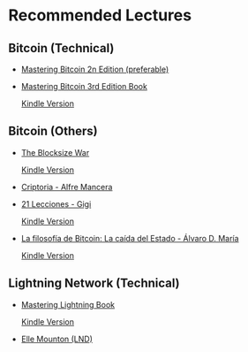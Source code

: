 # Recommended Lectures

## Bitcoin (Technical)

- [Mastering Bitcoin 2n Edition (preferable)](https://www.amazon.es/Mastering-Bitcoin-2e-Andreas-Antonopoulos/dp/1491954388?dib=eyJ2IjoiMSJ9.YUALTah_-FB3GhUbBZEuQzGU4ms4tLC9gqvxToIF58-1nhqt4KdFGDmdUv25swhhbP7T0qREpZ3-zR8BzkKZ8HW0hzz-CjEdwBsod3m0nJFwFCpKHpluUJ7U2AHJMorj9-_QuMxm3bIMIE4Mztvy51etZ8niAvnhkN5HHkHp2N-wmk-s_WvpDn2P33t1GDzkygCc5mHGJ4xIVVj03t8_U7OzdEWaVQjtUdcwLmNGenabBTv0aKHHAP7rwm7DSWJr2yycvXfXDC0GwgvK4DsFZN1eMwy4dZ6y_BhC5dLIBxTD8kbjOdwKq4H-gvcFxHF5kTffylCwCkJjoLDBc4l87KhtDeS-zlYZpsNwtQnMzSE4OcGDjXf5-O-wSxL_d5B2dhX5FSnJq11v1y_Lgprr-v2RfCDsrNRa8FiDwEAYz_aO8Fc56UQycJBDhaGEhZ9M.9ikyydJmbB9N0P12UtiAdkkY7oQxmmWU8yKUGl6T2JQ&dib_tag=se&keywords=mastering+bitcoin&nsdOptOutParam=true&qid=1734282949&sr=8-3&linkCode=ll1&tag=pesvi-21&linkId=43810e38d4235d51dfd1bcaacac94b76&language=es_ES&ref_=as_li_ss_tl)

- [Mastering Bitcoin 3rd Edition Book](https://www.amazon.es/Mastering-Bitcoin-Programming-Open-Blockchain/dp/1098150090?dib=eyJ2IjoiMSJ9.YUALTah_-FB3GhUbBZEuQzGU4ms4tLC9gqvxToIF58-1nhqt4KdFGDmdUv25swhhbP7T0qREpZ3-zR8BzkKZ8HW0hzz-CjEdwBsod3m0nJFwFCpKHpluUJ7U2AHJMorj9-_QuMxm3bIMIE4Mztvy51etZ8niAvnhkN5HHkHp2N-wmk-s_WvpDn2P33t1GDzkygCc5mHGJ4xIVVj03t8_U7OzdEWaVQjtUdcwLmNGenabBTv0aKHHAP7rwm7DSWJr2yycvXfXDC0GwgvK4DsFZN1eMwy4dZ6y_BhC5dLIBxTD8kbjOdwKq4H-gvcFxHF5kTffylCwCkJjoLDBc4l87KhtDeS-zlYZpsNwtQnMzSE4OcGDjXf5-O-wSxL_d5B2dhX5FSnJq11v1y_Lgprr-v2RfCDsrNRa8FiDwEAYz_aO8Fc56UQycJBDhaGEhZ9M.9ikyydJmbB9N0P12UtiAdkkY7oQxmmWU8yKUGl6T2JQ&dib_tag=se&keywords=mastering+bitcoin&nsdOptOutParam=true&qid=1734282949&sr=8-1&linkCode=ll1&tag=pesvi-21&linkId=38cdfb253d9130fae7ca6c78947445f4&language=es_ES&ref_=as_li_ss_tl)

	[Kindle Version](https://www.amazon.es/Mastering-Bitcoin-English-Andreas-Antonopoulos-ebook/dp/B0CMKK28JW?_encoding=UTF8&dib_tag=se&dib=eyJ2IjoiMSJ9.YUALTah_-FB3GhUbBZEuQzGU4ms4tLC9gqvxToIF58-1nhqt4KdFGDmdUv25swhhbP7T0qREpZ3-zR8BzkKZ8HW0hzz-CjEdwBsod3m0nJFwFCpKHpluUJ7U2AHJMorj9-_QuMxm3bIMIE4Mztvy51etZ8niAvnhkN5HHkHp2N-wmk-s_WvpDn2P33t1GDzkygCc5mHGJ4xIVVj03t8_U7OzdEWaVQjtUdcwLmNGenabBTv0aKHHAP7rwm7DSWJr2yycvXfXDC0GwgvK4DsFZN1eMwy4dZ6y_BhC5dLIBxTD8kbjOdwKq4H-gvcFxHF5kTffylCwCkJjoLDBc4l87KhtDeS-zlYZpsNwtQnMzSE4OcGDjXf5-O-wSxL_d5B2dhX5FSnJq11v1y_Lgprr-v2RfCDsrNRa8FiDwEAYz_aO8Fc56UQycJBDhaGEhZ9M.9ikyydJmbB9N0P12UtiAdkkY7oQxmmWU8yKUGl6T2JQ&qid=1734282949&sr=8-1&linkCode=ll1&tag=pesvi-21&linkId=1ea96ff7ff1f79418737259b6441595c&language=es_ES&ref_=as_li_ss_tl)

## Bitcoin (Others)

- [The Blocksize War](https://www.amazon.es/Blocksize-War-controls-Bitcoins-protocol/dp/B08YQMC2WM?__mk_es_ES=%C3%85M%C3%85%C5%BD%C3%95%C3%91&crid=2JTY5G75JQ29U&dib=eyJ2IjoiMSJ9.JfExdVZjvG1NSUP4mWZjRwApVjvnXSq7JWZVpj66H7N_btXqojtaUUdo25hIbkaJCB7Yczi6-_d5Vrt3jRO-gu8xXvzmyCTQZzj-7VallzP441E6GNcKZhMLJrAvPZXc6iZcxX6eUpXM23qe-YpZOdFRd-AGIcaRQCLWyYqbv4E.tDD3DQKOIA9_5Mi9aai5RqpxoYMPZBYSZ45ZFPatDJg&dib_tag=se&keywords=blocksize+war&nsdOptOutParam=true&qid=1734283284&sprefix=blocksize+wa%2Caps%2C130&sr=8-2&linkCode=ll1&tag=pesvi-21&linkId=e3afdfa60d98c1332e157255c94a4793&language=es_ES&ref_=as_li_ss_tl)

	[Kindle Version](https://www.amazon.es/Blocksize-War-control-Bitcoins-protocol-ebook/dp/B08Z18GWD6?_encoding=UTF8&dib_tag=se&dib=eyJ2IjoiMSJ9.JfExdVZjvG1NSUP4mWZjRwApVjvnXSq7JWZVpj66H7N_btXqojtaUUdo25hIbkaJCB7Yczi6-_d5Vrt3jRO-gu8xXvzmyCTQZzj-7VallzP441E6GNcKZhMLJrAvPZXc6iZcxX6eUpXM23qe-YpZOdFRd-AGIcaRQCLWyYqbv4E.tDD3DQKOIA9_5Mi9aai5RqpxoYMPZBYSZ45ZFPatDJg&qid=1734283284&sr=8-2&linkCode=ll1&tag=pesvi-21&linkId=025488eceaf31c5a8c18b0c34deedb3d&language=es_ES&ref_=as_li_ss_tl)

- [Criptoria - Alfre Mancera](https://www.amazon.es/Criptoria-Alfre-Mancera/dp/9916425728?__mk_es_ES=%C3%85M%C3%85%C5%BD%C3%95%C3%91&crid=ZR4HLMFXPCYO&dib=eyJ2IjoiMSJ9.WRklyBvuytQQJfD3rrvh0IPaU4Rbtf8LRSUT0wpQaS9wPoioxF7B4bpCKri2sVocxIm_UQ94LujRjBClAGJYnj66yTyxnd01zXDAab2kjrnAC0oFSnjt1WEv4wPj_qt0q2YCogsYiQg6T6G_p9m3MebpBjRLEYoQdhyrIhqIwE4.2TX-8krTkHSc0Y2ZL-sL5Sv6w035poWlwxxIUMDCSSM&dib_tag=se&keywords=criptoria&nsdOptOutParam=true&qid=1734283442&sprefix=criptoria%2Caps%2C124&sr=8-1&linkCode=ll1&tag=pesvi-21&linkId=e0ed1907ad356e2f699db2e00b3ad17c&language=es_ES&ref_=as_li_ss_tl)

- [21 Lecciones - Gigi](https://www.amazon.es/Lecciones-Aprendido-Caer-Madriguera-Bitcoin/dp/B0BR994P62?__mk_es_ES=%C3%85M%C3%85%C5%BD%C3%95%C3%91&crid=7SRH8PPSDHJT&dib=eyJ2IjoiMSJ9.XSldMvrPcD_VNt83WwJmU300kQPfbsNR72Q9pHmDlMDj-mvPj2KoLcNdxOgD_wzrrxIxyetbze3MauwI5eVQ55jNojy6PH17XiLPMXXObRfdP9Kal_CJjVCw_WLhbm6NDUEx5kKPzfmyGEmQ8s8tHqT2a7OM0A-yNeydtRO5V9Xr7QGsH2Lrc6c_786fv7VO20LpUP5eCmTl6WZyq057fin5e8qgVrdUAQ6l2JxwJmGKw-NneIG74PbK7JBVllc_saHy45Yrlxl8-FlXbZ7binWA9aNqHb9TnVtk6JkxkpkVI3tI3fjmszSepnnMWQUruTf0yIuOh7iPnXW3ZJdxAgNvYYv1XByOQlgV0EmEyp96xzdqeg5aVYFB5-INZX9imKDJj2bvTRnFfXqL0Z1NRLGYE0pd94rUR4SQI8NnCPsCvpaMlEd7DKbV2WXirncP.s3cZ1wkA9b9L0zX8RHuMfoFmQEZaT6LwsdoRqUu1Zxw&dib_tag=se&keywords=21+lecciones&nsdOptOutParam=true&qid=1734283376&sprefix=21+leccione%2Caps%2C123&sr=8-2&linkCode=ll1&tag=pesvi-21&linkId=80ecbce9a6593870b35234961bde61ef&language=es_ES&ref_=as_li_ss_tl)

	[Kindle Version](https://www.amazon.es/21-Lecciones-aprendido-madriguera-Bitcoin-ebook/dp/B0BKSC4Y8G?_encoding=UTF8&dib_tag=se&dib=eyJ2IjoiMSJ9.XSldMvrPcD_VNt83WwJmU300kQPfbsNR72Q9pHmDlMDj-mvPj2KoLcNdxOgD_wzrrxIxyetbze3MauwI5eVQ55jNojy6PH17XiLPMXXObRfdP9Kal_CJjVCw_WLhbm6NDUEx5kKPzfmyGEmQ8s8tHqT2a7OM0A-yNeydtRO5V9Xr7QGsH2Lrc6c_786fv7VO20LpUP5eCmTl6WZyq057fin5e8qgVrdUAQ6l2JxwJmGKw-NneIG74PbK7JBVllc_saHy45Yrlxl8-FlXbZ7binWA9aNqHb9TnVtk6JkxkpkVI3tI3fjmszSepnnMWQUruTf0yIuOh7iPnXW3ZJdxAgNvYYv1XByOQlgV0EmEyp96xzdqeg5aVYFB5-INZX9imKDJj2bvTRnFfXqL0Z1NRLGYE0pd94rUR4SQI8NnCPsCvpaMlEd7DKbV2WXirncP.s3cZ1wkA9b9L0zX8RHuMfoFmQEZaT6LwsdoRqUu1Zxw&qid=1734283376&sr=8-2&linkCode=ll1&tag=pesvi-21&linkId=b81d78bead04110c3e26539feebf6a53&language=es_ES&ref_=as_li_ss_tl)

- [La filosofía de Bitcoin: La caída del Estado - Álvaro D. María](https://www.amazon.es/filosof%C3%ADa-Bitcoin-ca%C3%ADda-Estado-Deusto/dp/8423436705?crid=2RC4SALECOTR5&dib=eyJ2IjoiMSJ9.eAIvqDHcRfFaYie183EV1--2kSWHrxZBAqDNe7O9KQ8wRDS40lhb2BEioeBuOqjBH9xbBTKk8B89T09aLHWbWO5K9iulTIPQYT-pKU3k97tYU5xg-bvCGC7AVmnqrp3Jsir-rnrXWnupbHQwlAr-gt0C9R-V0HCYe6B7a8OoJdkbb2sr5PmuxJZaxpffzidw14SnErx3DOeWvZ9977EDN0p41jqCxUaSEXo_YHRbxshcUGEgKGsaw4BQXQHKwXMhjHHPvbOYmdqfahibQ1Uayh8Ob0jFI7bzs1VCs8nWrVVhP0CViMswCVW07XJOsdvrFYo9Yj12MU44rPSC1fqMX_nULU3IFqj2PDADeDBnBb8QK5FsWLwVo39EI8JDsnYa2m5SZ8GR-W5A496fQ41_LClHTRzMHfjJ2R5oad0wWlSMCjggD37lt36-dOAn-6Aw.QV8rQQ6u4Eby_yMiIsH25dZRXVVUOCyvFinL7RBPgJM&dib_tag=se&keywords=la+filosof%C3%ADa+de+bitcoin&nsdOptOutParam=true&qid=1734283476&sprefix=La+filo%2Caps%2C131&sr=8-1&linkCode=ll1&tag=pesvi-21&linkId=e41faca86ad8296a82fdb22f38e06efa&language=es_ES&ref_=as_li_ss_tl)

	[Kindle Version](https://www.amazon.es/filosof%C3%ADa-Bitcoin-ca%C3%ADda-Estado-Deusto-ebook/dp/B0CLL173PJ?_encoding=UTF8&dib_tag=se&dib=eyJ2IjoiMSJ9.eAIvqDHcRfFaYie183EV1--2kSWHrxZBAqDNe7O9KQ8wRDS40lhb2BEioeBuOqjBH9xbBTKk8B89T09aLHWbWO5K9iulTIPQYT-pKU3k97tYU5xg-bvCGC7AVmnqrp3Jsir-rnrXWnupbHQwlAr-gt0C9R-V0HCYe6B7a8OoJdkbb2sr5PmuxJZaxpffzidw14SnErx3DOeWvZ9977EDN0p41jqCxUaSEXo_YHRbxshcUGEgKGsaw4BQXQHKwXMhjHHPvbOYmdqfahibQ1Uayh8Ob0jFI7bzs1VCs8nWrVVhP0CViMswCVW07XJOsdvrFYo9Yj12MU44rPSC1fqMX_nULU3IFqj2PDADeDBnBb8QK5FsWLwVo39EI8JDsnYa2m5SZ8GR-W5A496fQ41_LClHTRzMHfjJ2R5oad0wWlSMCjggD37lt36-dOAn-6Aw.QV8rQQ6u4Eby_yMiIsH25dZRXVVUOCyvFinL7RBPgJM&qid=1734283476&sr=8-1&linkCode=ll1&tag=pesvi-21&linkId=1cebf0dfb0d40d85a67057b19e19c550&language=es_ES&ref_=as_li_ss_tl)

## Lightning Network (Technical)

- [Mastering Lightning Book](https://www.amazon.es/Mastering-Lightning-Network-Blockchain-Protocol/dp/1492054860?dib=eyJ2IjoiMSJ9.YUALTah_-FB3GhUbBZEuQzGU4ms4tLC9gqvxToIF58-1nhqt4KdFGDmdUv25swhhbP7T0qREpZ3-zR8BzkKZ8HW0hzz-CjEdwBsod3m0nJFwFCpKHpluUJ7U2AHJMorj9-_QuMxm3bIMIE4Mztvy51etZ8niAvnhkN5HHkHp2N-wmk-s_WvpDn2P33t1GDzkygCc5mHGJ4xIVVj03t8_U7OzdEWaVQjtUdcwLmNGenabBTv0aKHHAP7rwm7DSWJr2yycvXfXDC0GwgvK4DsFZN1eMwy4dZ6y_BhC5dLIBxTD8kbjOdwKq4H-gvcFxHF5kTffylCwCkJjoLDBc4l87KhtDeS-zlYZpsNwtQnMzSE4OcGDjXf5-O-wSxL_d5B2dhX5FSnJq11v1y_Lgprr-v2RfCDsrNRa8FiDwEAYz_aO8Fc56UQycJBDhaGEhZ9M.9ikyydJmbB9N0P12UtiAdkkY7oQxmmWU8yKUGl6T2JQ&dib_tag=se&keywords=mastering+bitcoin&nsdOptOutParam=true&qid=1734282949&sr=8-5&linkCode=ll1&tag=pesvi-21&linkId=49c4f0135d3f4e68d780dae1fd651da5&language=es_ES&ref_=as_li_ss_tl)

	[Kindle Version](https://www.amazon.es/Mastering-Lightning-Network-English-Antonopoulos-ebook/dp/B09MDQX9S8?_encoding=UTF8&dib_tag=se&dib=eyJ2IjoiMSJ9.YUALTah_-FB3GhUbBZEuQzGU4ms4tLC9gqvxToIF58-1nhqt4KdFGDmdUv25swhhbP7T0qREpZ3-zR8BzkKZ8HW0hzz-CjEdwBsod3m0nJFwFCpKHpluUJ7U2AHJMorj9-_QuMxm3bIMIE4Mztvy51etZ8niAvnhkN5HHkHp2N-wmk-s_WvpDn2P33t1GDzkygCc5mHGJ4xIVVj03t8_U7OzdEWaVQjtUdcwLmNGenabBTv0aKHHAP7rwm7DSWJr2yycvXfXDC0GwgvK4DsFZN1eMwy4dZ6y_BhC5dLIBxTD8kbjOdwKq4H-gvcFxHF5kTffylCwCkJjoLDBc4l87KhtDeS-zlYZpsNwtQnMzSE4OcGDjXf5-O-wSxL_d5B2dhX5FSnJq11v1y_Lgprr-v2RfCDsrNRa8FiDwEAYz_aO8Fc56UQycJBDhaGEhZ9M.9ikyydJmbB9N0P12UtiAdkkY7oQxmmWU8yKUGl6T2JQ&qid=1734282949&sr=8-5&linkCode=ll1&tag=pesvi-21&linkId=0a6febb715dc1a5d4ba6410737481acd&language=es_ES&ref_=as_li_ss_tl)

- [Elle Mounton (LND)](https://ellemouton.com/)